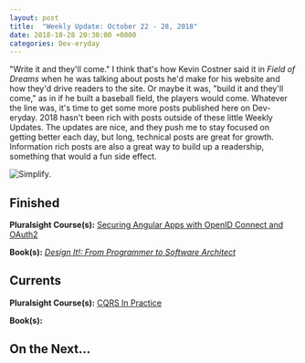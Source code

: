 ```yaml
---
layout: post
title:  "Weekly Update: October 22 - 28, 2018"
date: 2018-10-28 20:30:00 +0000
categories: Dev-eryday
---
```


"Write it and they'll come." I think that's how Kevin Costner said it in *Field of Dreams* when he was talking about posts he'd make for his website and how they'd drive readers to the site. Or maybe it was, "build it and they'll come," as in if he built a baseball field, the players would come. Whatever the line was, it's time to get some more posts published here on Dev-eryday. 2018 hasn't been rich with posts outside of these little Weekly Updates. The updates are nice, and they push me to stay focused on getting better each day, but long, technical posts are great for growth. Information rich posts are also a great way to build up a readership, something that would a fun side effect.

![Simplify.](https://farm2.staticflickr.com/1980/44569711635_a18923f025.jpg)



## Finished

**Pluralsight Course(s):** [Securing Angular Apps with OpenID Connect and OAuth2][saa]

**Book(s):** *[Design It!: From Programmer to Software Architect][di]*

## Currents

**Pluralsight Course(s):** [CQRS In Practice][cqrs]

**Book(s):** 

## On the Next...


[play]: https://github.com/jpniederer/NETCorePlayground
[di]: https://www.amazon.com/Design-Programmer-Architect-Pragmatic-Programmers/dp/1680502093/
[re]: https://www.udemy.com/react-the-complete-guide-incl-redux/
[src]: https://chatappwithsignalr.azurewebsites.net/index.html
[oau]: https://app.pluralsight.com/library/courses/oauth-2-getting-started/table-of-contents
[tib]: https://www.amazon.com/Thinking-Bets-Making-Smarter-Decisions-ebook/dp/B074DG9LQF/
[lgs]: https://app.pluralsight.com/library/courses/less-getting-started/table-of-contents
[gf]: https://app.pluralsight.com/library/courses/github-fundamentals/table-of-contents
[tfs]: https://www.amazon.com/Thinking-Fast-Slow-Daniel-Kahneman-ebook/dp/B00555X8OA/
[tw]: https://tailwindcss.com/
[hn]: https://news.ycombinator.com/item?id=18084013
[mlc]: http://course.fast.ai/ml.html
[ghf]: https://app.pluralsight.com/library/courses/github-fundamentals/table-of-contents
[spr]: https://www.amazon.com/Sprint-Solve-Problems-Test-Ideas-ebook/dp/B010MH1DAQ/
[vid]: https://www.youtube.com/watch?v=mMWzVyIhDTk
[gfg]: https://www.geeksforgeeks.org/
[tl]: https://www.amazon.com/Becoming-Technical-Leader-Problem-Solving-Approach/dp/0932633021/
[gen]: https://app.pluralsight.com/library/courses/csharp-best-practices-collections-generics/table-of-contents
[efc]: https://app.pluralsight.com/library/courses/playbook-ef-core-2-1-whats-new/table-of-contents
[tfr]: https://www.amazon.com/Fifth-Risk-Michael-Lewis-ebook/dp/B07FFCMSCX/
[cra]: https://www.amazon.com/Doesnt-Have-Be-Crazy-Work-ebook/dp/B079WV79TK/
[cqrs]: https://app.pluralsight.com/library/courses/cqrs-in-practice/table-of-contents
[ror]: https://rubyonrails.org/
[gr]: https://basecamp.com/books/getting-real
[ef]: https://docs.microsoft.com/en-us/ef/core/
[saa]: https://app.pluralsight.com/library/courses/openid-and-oauth2-securing-angular-apps/table-of-contents